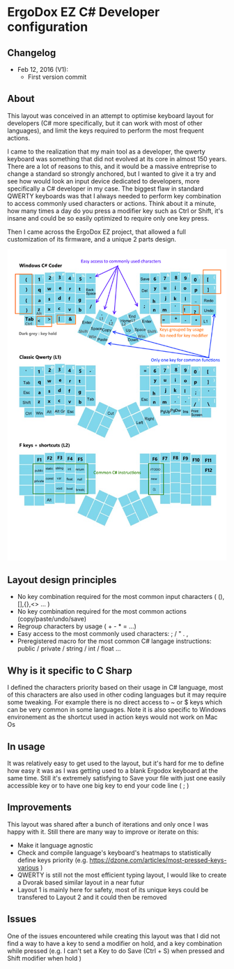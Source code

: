 # ErgoDox EZ C# Developer configuration

## Changelog

* Feb 12, 2016 (V1): 
  * First version commit

## About
This layout was conceived in an attempt to optimise keyboard layout for developers (C# more specifically, but it can work with most of other languages), and limit the keys required to perform the most frequent actions.

I came to the realization that my main tool as a developer, the qwerty keyboard was something that did not evolved at its core in almost 150 years.
There are a lot of reasons to this, and it would be a massive entreprise to change a standard so strongly anchored, but I wanted to give it a try and see how would look an input device dedicated to developers, more specifically a C# developer in my case.
The biggest flaw in standard QWERTY keyboards was that I always needed to perform key combination to access commonly used characters or actions. Think about it a minute, how many times a day do you press a modifier key such as Ctrl or Shift, it's insane and could be so easily optimized to require only one key press.

Then I came across the ErgoDox EZ project, that allowed a full customization of its firmware, and a unique 2 parts design.

![CSharpDev](csharp_dev_legend.png)

## Layout design principles
* No key combination required for the most common input characters ( (),[],{},<> ... )
* No key combination required for the most common actions (copy/paste/undo/save)
* Regroup characters by usage ( + - * =  ...)
* Easy access to the most commonly used characters: ; / " . ,
* Preregistered macro for the most common C# langage instructions: public / private / string / int / float ...

## Why is it specific to C Sharp
I defined the characters priority based on their usage in C# language, most of this characters are also used in other coding languages but it may require some tweaking. 
For example there is no direct access to ~ or $ keys which can be very common in some languages.
Note it is also specific to Windows environement as the shortcut used in action keys would not work on Mac Os

## In usage
It was relatively easy to get used to the layout, but it's hard for me to define how easy it was as I was getting used to a blank Ergodox keyboard at the same time.
Still it's extremely satisfying to Save your file with just one easily accessible key or to have one big key to end your code line ( ; )

## Improvements
This layout was shared after a bunch of iterations and only once I was happy with it.
Still there are many way to improve or iterate on this:
* Make it language agnostic
* Check and compile language's keyboard's heatmaps to statistically define keys priority (e.g.  https://dzone.com/articles/most-pressed-keys-various )
* QWERTY is still not the most efficient typing layout, I would like to create a Dvorak based similar layout in a near futur
* Layout 1 is mainly here for safety, most of its unique keys could be transfered to Layout 2 and it could then be removed

## Issues 
One of the issues encountered while creating this layout was that I did not find a way to have a key to send a modifier on hold, and a key combination while pressed (e.g. I can't set a Key to do Save (Ctrl + S) when pressed and Shift modifier when hold )



